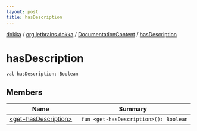 ```yaml
---
layout: post
title: hasDescription
---
```

[dokka](../../../index.md) / [org.jetbrains.dokka](../../index.md) / [DocumentationContent](../index.md) / [hasDescription](index.md)

# hasDescription

```
val hasDescription: Boolean
```
## Members
| Name | Summary |
|------|---------|
|[&lt;get-hasDescription&gt;](_get-hasDescription_.md)|&nbsp;&nbsp;`fun <get-hasDescription>(): Boolean`<br>|
